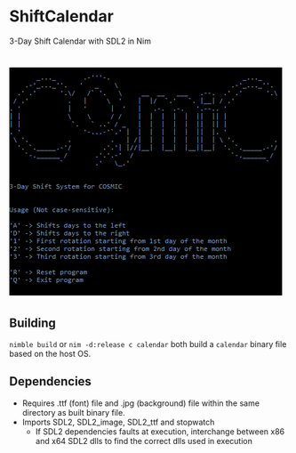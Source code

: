 # ShiftCalendar
3-Day Shift Calendar with SDL2 in Nim

# ![Running Binary File](Calendar.png)

## Building

`nimble build` or `nim -d:release c calendar` both build a `calendar`
binary file based on the host OS.

## Dependencies

- Requires .ttf (font) file and .jpg (background) file within the same directory as built binary file.
- Imports SDL2, SDL2_image, SDL2_ttf and stopwatch
	- If SDL2 dependencies faults at execution, interchange between x86 and x64 SDL2 dlls to find the correct dlls used in execution
